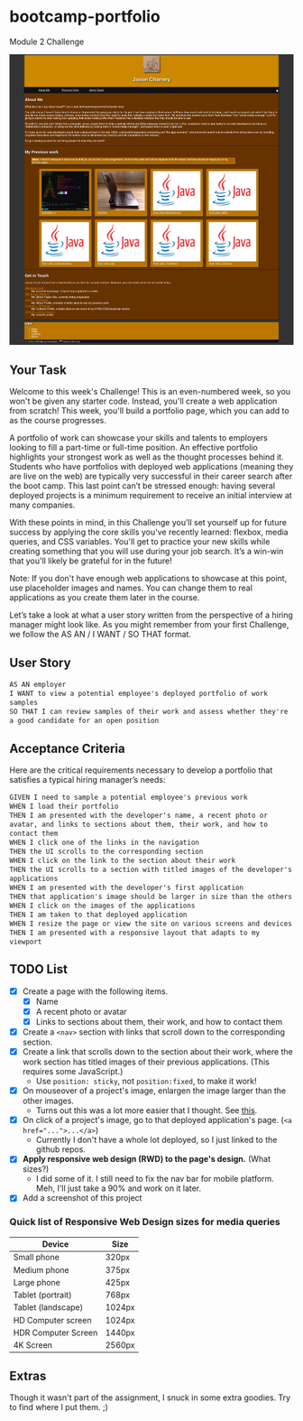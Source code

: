 # bootcamp-portfolio
Module 2 Challenge

[![Pumpkin Spiced!](assets/images/pumpkin_spiced_porfolio.png)](https://jrcharney.github.io/bootcamp-portfolio/)

## Your Task
Welcome to this week's Challenge! This is an even-numbered week, so you won't be given any starter code. Instead, you'll create a web application from scratch! This week, you'll build a portfolio page, which you can add to as the course progresses.

A portfolio of work can showcase your skills and talents to employers looking to fill a part-time or full-time position. An effective portfolio highlights your strongest work as well as the thought processes behind it. Students who have portfolios with deployed web applications (meaning they are live on the web) are typically very successful in their career search after the boot camp. This last point can’t be stressed enough: having several deployed projects is a minimum requirement to receive an initial interview at many companies.

With these points in mind, in this Challenge you’ll set yourself up for future success by applying the core skills you've recently learned: flexbox, media queries, and CSS variables. You'll get to practice your new skills while creating something that you will use during your job search. It’s a win-win that you'll likely be grateful for in the future!

Note: If you don't have enough web applications to showcase at this point, use placeholder images and names. You can change them to real applications as you create them later in the course.

Let’s take a look at what a user story written from the perspective of a hiring manager might look like. As you might remember from your first Challenge, we follow the AS AN / I WANT / SO THAT format.

## User Story

```
AS AN employer
I WANT to view a potential employee's deployed portfolio of work samples
SO THAT I can review samples of their work and assess whether they're a good candidate for an open position
```

## Acceptance Criteria
Here are the critical requirements necessary to develop a portfolio that satisfies a typical hiring manager’s needs:

```
GIVEN I need to sample a potential employee's previous work
WHEN I load their portfolio
THEN I am presented with the developer's name, a recent photo or avatar, and links to sections about them, their work, and how to contact them
WHEN I click one of the links in the navigation
THEN the UI scrolls to the corresponding section
WHEN I click on the link to the section about their work
THEN the UI scrolls to a section with titled images of the developer's applications
WHEN I am presented with the developer's first application
THEN that application's image should be larger in size than the others
WHEN I click on the images of the applications
THEN I am taken to that deployed application
WHEN I resize the page or view the site on various screens and devices
THEN I am presented with a responsive layout that adapts to my viewport
```

## TODO List

* [x] Create a page with the following items.
    * [x] Name
    * [x] A recent photo or avatar
    * [x] Links to sections about them, their work, and how to contact them
* [x] Create a `<nav>` section with links that scroll down to the corresponding section. 
* [x] Create a link that scrolls down to the section about their work, where the work section has titled images of their previous applications. (This requires some JavaScript.)
  - Use `position: sticky`, not `position:fixed`, to make it work! 
* [x] On mouseover of a project's image, enlargen the image larger than the other images.
    - Turns out this was a lot more easier that I thought. See [this](https://css-tricks.com/snippets/css/scale-on-hover-with-webkit-transition/).
* [x] On click of a project's image, go to that deployed application's page. (`<a href="...">...</a>`)
  - Currently I don't have a whole lot deployed, so I just linked to the github repos.
* [x] **Apply responsive web design (RWD) to the page's design.** (What sizes?)
  - I did some of it. I still need to fix the nav bar for mobile platform. Meh, I'll just take a 90% and work on it later.
* [x] Add a screenshot of this project

### Quick list of Responsive Web Design sizes for media queries

| Device              | Size   |
|---------------------|--------|
| Small phone         | 320px  |
| Medium phone        | 375px  |
| Large phone         | 425px  |
| Tablet (portrait)   | 768px  |
| Tablet (landscape)  | 1024px |
| HD Computer screen  | 1024px |
| HDR Computer Screen | 1440px |
| 4K Screen           | 2560px |

## Extras

Though it wasn't part of the assignment, I snuck in some extra goodies. Try to find where I put them. ;)
